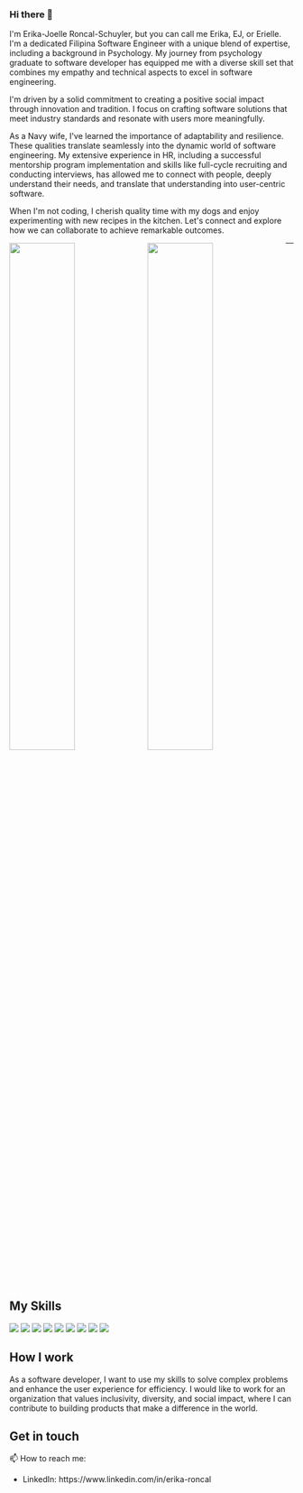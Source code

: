 ### Hi there 👋

I'm Erika-Joelle Roncal-Schuyler, but you can call me Erika, EJ, or Erielle. I'm a dedicated Filipina Software Engineer with a unique blend of expertise, including a background in Psychology. My journey from psychology graduate to software developer has equipped me with a diverse skill set that combines my empathy and technical aspects to excel in software engineering.

I'm driven by a solid commitment to creating a positive social impact through innovation and tradition. I focus on crafting software solutions that meet industry standards and resonate with users more meaningfully.

As a Navy wife, I've learned the importance of adaptability and resilience. These qualities translate seamlessly into the dynamic world of software engineering. My extensive experience in HR, including a successful mentorship program implementation and skills like full-cycle recruiting and conducting interviews, has allowed me to connect with people, deeply understand their needs, and translate that understanding into user-centric software.

When I'm not coding, I cherish quality time with my dogs and enjoy experimenting with new recipes in the kitchen. Let's connect and explore how we can collaborate to achieve remarkable outcomes.

<img align="left" width="48%" src="https://github-readme-stats.vercel.app/api?username=erikajoelleee&theme=nightowl&show_icons=true" />
<img align="left" width="48%" src="https://github-readme-stats.vercel.app/api/top-langs/?username=erikajoelleee&layout=compact" />

****
## My Skills
<div>
<img src="https://img.shields.io/badge/javascript-%23323330.svg?style=for-the-badge&logo=javascript&logoColor=%23F7DF1E" />
<img src="https://img.shields.io/badge/node.js-6DA55F?style=for-the-badge&logo=node.js&logoColor=white" />
<img src="https://img.shields.io/badge/react-%2320232a.svg?style=for-the-badge&logo=react&logoColor=%2361DAFB" />
<img src="https://img.shields.io/badge/express.js-%23404d59.svg?style=for-the-badge&logo=express&logoColor=%2361DAFB" />
<img src="https://img.shields.io/badge/MongoDB-%234ea94b.svg?style=for-the-badge&logo=mongodb&logoColor=white" />
<img src="https://img.shields.io/badge/python-3670A0?style=for-the-badge&logo=python&logoColor=ffdd54" />
<img src="https://img.shields.io/badge/django-%23092E20.svg?style=for-the-badge&logo=django&logoColor=white" />
<img src="https://img.shields.io/badge/postgres-%23316192.svg?style=for-the-badge&logo=postgresql&logoColor=white" />
<img src="https://img.shields.io/badge/git-%23F05033.svg?style=for-the-badge&logo=git&logoColor=white" />
</div>


### 

## How I work
<div>
As a software developer, I want to use my skills to solve complex problems and enhance the user experience for efficiency. I would like to work for an organization that values inclusivity, diversity, and social impact, where I can contribute to building products that make a difference in the world.
</div>

## Get in touch 
📫 How to reach me:
<ul>
  <li> LinkedIn: https://www.linkedin.com/in/erika-roncal </li>
</ul>

